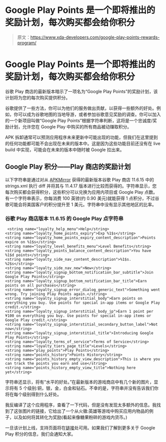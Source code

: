 # Google Play Points 是一个即将推出的奖励计划，每次购买都会给你积分

> 原文：<https://www.xda-developers.com/google-play-points-rewards-program/>

# Google Play Points 是一个即将推出的奖励计划，每次购买都会给你积分

谷歌 Play 商店的最新版本暗示了一项名为“Google Play Points”的奖励计划，该计划将为您的每次购买提供积分。

谷歌提供了一些方法，你可以为他们的服务做出贡献，以获得一些额外的好处。例如，你可以成为谷歌地图的当地导游，或者参加谷歌意见奖励的调查。你可以加入的一个新项目叫做“Google Play Points”根据字符串判断，这将是一个忠诚度/奖励计划，允许您在 Google Play 中购买的所有商品被动赚取积分。

APK 拆卸通常可以预测应用程序未来更新中可能出现的功能，但我们在这里提到的任何功能都可能不会出现在未来的版本中。这是因为这些功能目前还没有在 live build 中实现，可能会在未来的版本中随时被 Google 拉出来。

## Google Play 积分——Play 商店的奖励计划

以下字符串是通过对从 [APKMirror](https://www.apkmirror.com/apk/google-inc/google-play-store/google-play-store-11-6-15-release/) 获得的最新版本谷歌 Play 商店 11.6.15 中的 strings.xml 执行 diff 并将其与 11.4.17 版本进行比较而获得的。字符串显示，您每次购买都会获得积分，这些积分可以兑换为应用内项目或 Google Play 点数。有一个字符串表示，你每消费 100 英镑(约 0.90 美元)就能获得 1 点积分，不过谷歌可能会将美国客户的积分提升至 1 美元。字符串中没有显示其他地区的比率。

### 谷歌 Play 商店版本 11.6.15 的 Google Play 点字符串

```
 <string name="loyalty_help_menu">Help</string>
<string name="loyalty_home_points_expiry">Exp %1$s</string>
<string name="loyalty_home_points_expiry_content_description">Points expire on %1$s</string>
<string name="loyalty_level_benefits_menu">Level Benefits</string>
<string name="loyalty_points_balance_content_description">You have %1$d points</string>
<string name="loyalty_side_nav_content_description">%1$s. %2$s</string>
<string name="loyalty_side_nav_new">New</string>
<string name="loyalty_signup_bottom_notification_bar_subtitle">Join Google Play Points</string>
<string name="loyalty_signup_bottom_notification_bar_title">Earn points on all purchases</string>
<string name="loyalty_signup_error_dialog_generic_text">Something went wrong. Try joining Play Points again.</string>
<string name="loyalty_signup_interstitial_body">Earn points on everything you buy. Use points for special in-app items or Google Play credit.</string>
<string name="loyalty_signup_interstitial_body_jp">Earn 1 point per ¥100 on everything you buy. Use points for special in-app items or Google Play credit.</string>
<string name="loyalty_signup_interstitial_secondary_button_label">Not now</string>
<string name="loyalty_signup_interstitial_title">Introducing Google Play Points</string>
<string name="loyalty_terms_of_service">Terms of Service</string>
<string name="loyalty_tiers_page_title">Levels</string>
<string name="play_points">Play Points</string>
<string name="points_history">Points History</string>
<string name="points_history_empty_view_description">This is where you can track the points you earn and use</string>
<string name="points_history_empty_view_title">Nothing here yet</string> 
```

字符串还显示，将有“水平的好处。”在最新版本的游戏商店中有几个新的图片，显示将有 5 个级别:铜，银，金，白金和钻石。不幸的是，字符串并没有告诉我们你将在每个级别得到什么好处。

我反编译了这个应用程序，查看了一下代码，但是没有发现太多额外的信息。我找到了这张图片的链接，它给出了一个从火徽:英雄等游戏中购买应用内物品的例子，以及如何将其转化为奖励(看起来像糖果粉碎的游戏内货币。)

一旦该计划上线，支持页面将在[链接](https://support.google.com/googleplay/?p=play_points_topic)处可用。如果我们了解到更多关于 Google Play 积分的信息，我们会通知大家。